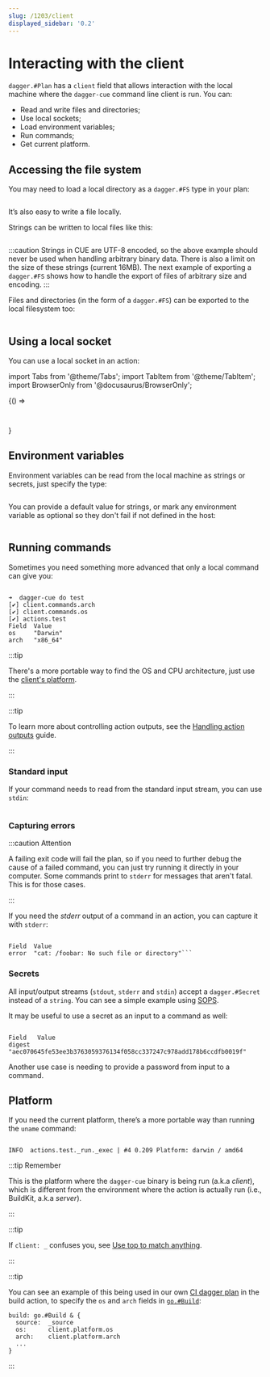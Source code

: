 ```yaml
---
slug: /1203/client
displayed_sidebar: '0.2'
---
```


# Interacting with the client

`dagger.#Plan` has a `client` field that allows interaction with the local machine where the `dagger-cue` command line client is run. You can:

- Read and write files and directories;
- Use local sockets;
- Load environment variables;
- Run commands;
- Get current platform.

## Accessing the file system

You may need to load a local directory as a `dagger.#FS` type in your plan:

```cue file=../tests/core-concepts/client/plans/fs.cue

```

It’s also easy to write a file locally.

Strings can be written to local files like this:

```cue file=../tests/core-concepts/client/plans/file.cue

```

:::caution
Strings in CUE are UTF-8 encoded, so the above example should never be used when handling arbitrary binary data. There is also a limit on the size of these strings (current 16MB). The next example of exporting a `dagger.#FS` shows how to handle the export of files of arbitrary size and encoding.
:::

Files and directories (in the form of a `dagger.#FS`) can be exported to the local filesystem too:

```cue file=../tests/core-concepts/client/plans/file_export.cue

```

## Using a local socket

You can use a local socket in an action:

import Tabs from '@theme/Tabs';
import TabItem from '@theme/TabItem';
import BrowserOnly from '@docusaurus/BrowserOnly';

<BrowserOnly>
  {() =>
<Tabs defaultValue={ window.navigator.userAgent.indexOf('Win') != -1 ? 'windows': 'unix'} groupId="client-env">

<TabItem value="unix" label="Linux/macOS">

```cue file=../tests/core-concepts/client/plans/unix.cue

```

</TabItem>

<TabItem value="windows" label="Windows">

```cue file=../tests/core-concepts/client/plans/windows.cue

```

</TabItem>
</Tabs>
  }
</BrowserOnly>

## Environment variables

Environment variables can be read from the local machine as strings or secrets, just specify the type:

```cue file=../tests/core-concepts/client/plans/env.cue

```

You can provide a default value for strings, or mark any environment variable as optional so they don't fail if not defined in the host:

```cue file=../tests/core-concepts/client/plans/env_optional.cue

```

## Running commands

Sometimes you need something more advanced that only a local command can give you:

```cue file=../tests/core-concepts/client/plans/cmd.cue

```

```shell title="Output"
➜  dagger-cue do test
[✔] client.commands.arch
[✔] client.commands.os
[✔] actions.test
Field  Value
os     "Darwin"
arch   "x86_64"
```

:::tip

There's a more portable way to find the OS and CPU architecture, just use the [client's platform](#platform).

:::

:::tip

To learn more about controlling action outputs, see the [Handling action outputs](../guides/actions/1228-handling-outputs.md#controlling-the-output) guide.

:::

### Standard input

If your command needs to read from the standard input stream, you can use `stdin`:

```cue file=../tests/core-concepts/client/plans/cmd_stdin.cue
```

### Capturing errors

:::caution Attention

A failing exit code will fail the plan, so if you need to further debug the cause of a failed command, you can just try running it directly in your computer. Some commands print to `stderr` for messages that aren't fatal. This is for those cases.

:::

If you need the *stderr* output of a command in an action, you can capture it with `stderr`:

```cue file=../tests/core-concepts/client/plans/cmd_stderr.cue
```

```shell title="Output"
Field  Value
error  "cat: /foobar: No such file or directory"```
```

### Secrets

All input/output streams (`stdout`, `stderr` and `stdin`) accept a `dagger.#Secret` instead of a `string`. You can see a simple example using [SOPS](../core-concepts/1204-secrets.md#sops).

It may be useful to use a secret as an input to a command as well:

```cue file=../tests/core-concepts/client/plans/cmd_secret.cue
```

```shell title="Output"
Field   Value
digest  "aec070645fe53ee3b3763059376134f058cc337247c978add178b6ccdfb0019f"
```

Another use case is needing to provide a password from input to a command.

## Platform

If you need the current platform, there’s a more portable way than running the `uname` command:

```cue file=../tests/core-concepts/client/plans/platform.cue
```

```shell title="dagger-cue --log-format plain do test"
INFO  actions.test._run._exec | #4 0.209 Platform: darwin / amd64
```

:::tip Remember

This is the platform where the `dagger-cue` binary is being run (a.k.a *client*), which is different from the environment where the action is actually run (i.e., BuildKit, a.k.a *server*).

:::

:::tip

If `client: _` confuses you, see [Use top to match anything](../guidelines/1226-coding-style.md#use-top-to-match-anything).

:::

:::tip

You can see an example of this being used in our own [CI dagger plan](https://github.com/dagger/dagger/blob/main/ci.cue) in the build action, to specify the `os` and `arch` fields in [`go.#Build`](https://github.com/dagger/dagger/blob/main/pkg/universe.dagger.io/go/build.cue):

```cue
build: go.#Build & {
  source:  _source
  os:      client.platform.os
  arch:    client.platform.arch
  ...
}
```

:::
